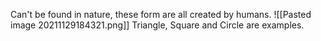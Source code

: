 Can't be found in nature, these form are all created by humans. 
![[Pasted image 20211129184321.png]]
Triangle, Square and Circle are examples.
